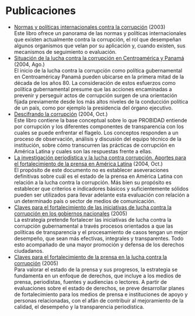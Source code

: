 # Publicaciones

- [Normas y políticas internacionales contra la corrupción](npicc_2003.pdf) (2003)  
  Este libro ofrece un panorama de las normas y políticas internacionales
  que existen actualmente contra la corrupción, el rol que desempeñan
  algunos organismos que velan por su aplicación y, cuando existen, sus
  mecanismos de seguimiento o evaluación.
- [Situación de la lucha contra la corrupción en Centroamérica y Panamá](problema_lucha_corrupcion_CAyP_2004.pdf) (2004, Ago.)  
  El inicio de la lucha contra la corrupción como política gubernamental en
  Centroaméricay Panamá pueden ubicarse en la primera mitad de la década de los
  años 80.  La consideración   de   estos   esfuerzos   como   política
  gubernamental   presume   que   las acciones encaminadas a prevenir y perseguir
  actos de corrupción surgen de una orientación fijada previamente desde los más
  altos niveles de la conducción política de un país, como por ejemplo la
  presidencia del órgano ejecutivo.
- [Descifrando la corrupción](descifrando_corrupcion_2004.pdf) (2004, Oct.)  
  Este libro contiene   la   base   conceptual   sobre   lo   que   PROBIDAD
  entiende   por corrupción y los diferentes componentes de transparencia con los
  cuales se puede enfrentar el flagelo.  Los conceptos responden a un proceso de
  observación, análisis y discusión del equipo técnico de la institución, sobre
  cómo transcurren las prácticas de corrupción en América Latina y cuales son las
  respuestas frente a ellas.
- [La investigación periodística y la lucha contra corrupción. Aportes para el
  fortalecimiento de la prensa en América Latina](problemas_prensa_v1_2004.pdf) (2004, Oct.)  
  El propósito de este documento no es establecer aseveraciones definitivas sobre
  cuál es el estado de la prensa en América Latina con relación a la lucha
  contra la corrupción. Más bien su propósito es establecer que criterios e
  indicadores básicos y suficientemente sólidos pueden ser utilizados para llevar
  adelante esta evaluación con relación a un determinado país o sector de medios
  de comunicación.
- [Claves para el fortalecimiento de las iniciativas de lucha contra la corrupción
  en los gobiernos nacionales](estrategia_gobiernos_nacionales_2005.pdf) (2005)  
  La estrategia pretende fortalecer las iniciativas de lucha contra la corrupción
  gubernamental a través procesos orientados a que las políticas de transparencia
  y el procesamiento de casos tengan un mejor desempeño, que sean más efectivas,
  integrales y transparentes. Todo esto acompañado de una mayor promoción y
  defensa de los derechos ciudadanos.
- [Claves para el fortalecimiento de la prensa en la lucha contra la
  corrupción](estrategiaPrensa_2005.pdf) (2005)  
  Para valorar el estado de la prensa y sus progresos, la estrategia se
  fundamenta en un enfoque de derechos, que incluye a los medios de prensa,
  periodistas, fuentes y audiencias o lectores. A partir de evaluaciones sobre el
  estado de derechos, se preve desarrollar planes de fortalecimiento para los
  medios de prensa e instituciones de apoyo y personas relacionadas, con el afán
  de contribuir   al   mejoramiento   de   la   calidad,   el   desempeño   y
  la transparencia periodística.
